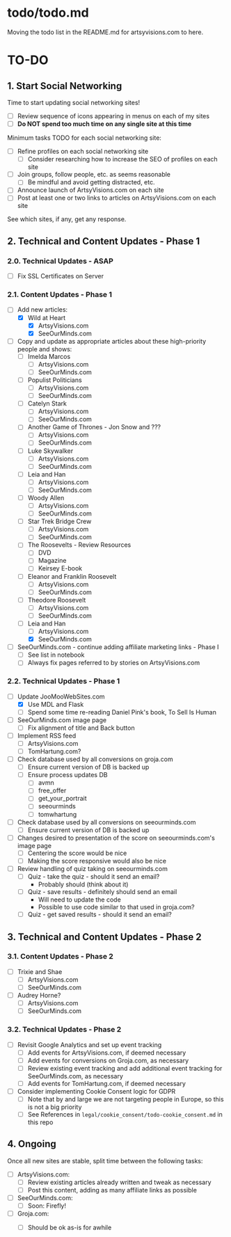
# todo/todo.md

Moving the todo list in the README.md for artsyvisions.com to here.

# TO-DO

## 1. Start Social Networking

Time to start updating social networking sites!

- [ ] Review sequence of icons appearing in menus on each of my sites
- [ ] **Do NOT spend too much time on any single site at this time**

Minimum tasks TODO for each social networking site:

- [ ] Refine profiles on each social networking site
  - [ ] Consider researching how to increase the SEO of profiles on each site
- [ ] Join groups, follow people, etc. as seems reasonable
  - [ ] Be mindful and avoid getting distracted, etc.
- [ ] Announce launch of ArtsyVisions.com on each site
- [ ] Post at least one or two links to articles on ArtsyVisions.com on each site

See which sites, if any, get any response.

## 2. Technical and Content Updates - Phase 1

### 2.0. Technical Updates - ASAP

- [ ] Fix SSL Certificates on Server

### 2.1. Content Updates - Phase 1

- [ ] Add new articles:
  - [x] Wild at Heart
    - [x] ArtsyVisions.com
    - [x] SeeOurMinds.com
- [ ] Copy and update as appropriate articles about these high-priority people and shows:
  - [ ] Imelda Marcos
    - [ ] ArtsyVisions.com
    - [ ] SeeOurMinds.com
  - [ ] Populist Politicians
    - [ ] ArtsyVisions.com
    - [ ] SeeOurMinds.com
  - [ ] Catelyn Stark
    - [ ] ArtsyVisions.com
    - [ ] SeeOurMinds.com
  - [ ] Another Game of Thrones - Jon Snow and ???
    - [ ] ArtsyVisions.com
    - [ ] SeeOurMinds.com
  - [ ] Luke Skywalker
    - [ ] ArtsyVisions.com
    - [ ] SeeOurMinds.com
  - [ ] Leia and Han
    - [ ] ArtsyVisions.com
    - [ ] SeeOurMinds.com
  - [ ] Woody Allen
    - [ ] ArtsyVisions.com
    - [ ] SeeOurMinds.com
  - [ ] Star Trek Bridge Crew
    - [ ] ArtsyVisions.com
    - [ ] SeeOurMinds.com
  - [ ] The Roosevelts - Review Resources
    - [ ] DVD
    - [ ] Magazine
    - [ ] Keirsey E-book
  - [ ] Eleanor and Franklin Roosevelt
    - [ ] ArtsyVisions.com
    - [ ] SeeOurMinds.com
  - [ ] Theodore Roosevelt
    - [ ] ArtsyVisions.com
    - [ ] SeeOurMinds.com
  - [ ] Leia and Han
    - [ ] ArtsyVisions.com
    - [x] SeeOurMinds.com
- [ ] SeeOurMinds.com - continue adding affiliate marketing links - Phase I
  - [ ] See list in notebook
  - [ ] Always fix pages referred to by stories on ArtsyVisions.com

### 2.2. Technical Updates - Phase 1

- [ ] Update JooMooWebSites.com
  - [x] Use MDL and Flask
  - [ ] Spend some time re-reading Daniel Pink's book, To Sell Is Human
- [ ] SeeOurMinds.com image page
  - [ ] Fix alignment of title and Back button
- [ ] Implement RSS feed
    - [ ] ArtsyVisions.com
    - [ ] TomHartung.com?
- [ ] Check database used by all conversions on groja.com
  - [ ] Ensure current version of DB is backed up
  - [ ] Ensure process updates DB
    - [ ] avmn
    - [ ] free_offer
    - [ ] get_your_portrait
    - [ ] seeourminds
    - [ ] tomwhartung
- [ ] Check database used by all conversions on seeourminds.com
  - [ ] Ensure current version of DB is backed up

- [ ] Changes desired to presentation of the score on seeourminds.com's image page
  - [ ] Centering the score would be nice
  - [ ] Making the score responsive would also be nice
- [ ] Review handling of quiz taking on seeourminds.com
  - [ ] Quiz - take the quiz - should it send an email?
    - Probably should (think about it)
  - [ ] Quiz - save results - definitely should send an email
    - Will need to update the code
    - Possible to use code similar to that used in groja.com?
  - [ ] Quiz - get saved results - should it send an email?

## 3. Technical and Content Updates - Phase 2

### 3.1. Content Updates - Phase 2

- [ ] Trixie and Shae
  - [ ] ArtsyVisions.com
  - [ ] SeeOurMinds.com
- [ ] Audrey Horne?
  - [ ] ArtsyVisions.com
  - [ ] SeeOurMinds.com

### 3.2. Technical Updates - Phase 2

- [ ] Revisit Google Analytics and set up event tracking
  - [ ] Add events for ArtsyVisions.com, if deemed necessary
  - [ ] Add events for conversions on Groja.com, as necessary
  - [ ] Review existing event tracking and add additional event tracking for SeeOurMinds.com, as necessary
  - [ ] Add events for TomHartung.com, if deemed necessary

- [ ] Consider implementing Cookie Consent logic for GDPR
  - [ ] Note that by and large we are not targeting people in Europe, so this is not a big priority
  - [ ] See References in `legal/cookie_consent/todo-cookie_consent.md` in this repo

## 4. Ongoing

Once all new sites are stable, split time between the following tasks:

- [ ] ArtsyVisions.com:
  - [ ] Review existing articles already written and tweak as necessary
  - [ ] Post this content, adding as many affiliate links as possible
- [ ] SeeOurMinds.com:
  - [ ] Soon: Firefly!
- [ ] Groja.com:
  - [ ] Should be ok as-is for awhile

